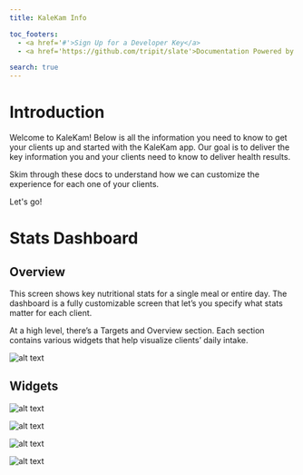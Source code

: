 ```yaml
---
title: KaleKam Info

toc_footers:
  - <a href='#'>Sign Up for a Developer Key</a>
  - <a href='https://github.com/tripit/slate'>Documentation Powered by Slate</a>

search: true
---
```


# Introduction

Welcome to KaleKam! Below is all the information you need to know to get your clients up and started with the KaleKam app. Our goal is to deliver the key information you and your clients need to know to deliver health results.

Skim through these docs to understand how we can customize the experience for each one of your clients. 

Let's go!

# Stats Dashboard

## Overview

This screen shows key nutritional stats for a single meal or entire day. The dashboard is a fully customizable screen that let’s you specify what stats matter for each client. 

At a high level, there’s a Targets and Overview section. Each section contains various widgets that help visualize clients’ daily intake. 

![alt text](https://s3.amazonaws.com/kalekamonboarding/sections.png "Logo Title Text 1")

## Widgets

![alt text](https://s3.amazonaws.com/kalekamonboarding/number.png "Logo Title Text 1")

![alt text](https://s3.amazonaws.com/kalekamonboarding/speedometer.png "Logo Title Text 1")

![alt text](https://s3.amazonaws.com/kalekamonboarding/progressbar.png "Logo Title Text 1")

![alt text](https://s3.amazonaws.com/kalekamonboarding/piechart.png "Logo Title Text 1")
